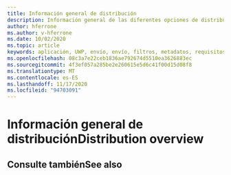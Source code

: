 ```yaml
---
title: Información general de distribución
description: Información general de las diferentes opciones de distribución para distintas plataformas y almacenes de publicación compatibles.
author: hferrone
ms.author: v-hferrone
ms.date: 10/02/2020
ms.topic: article
keywords: aplicación, UWP, envío, envío, filtros, metadatos, requisitos del sistema, palabras clave, Wack, certificación, paquete, appx, comercialización, auriculares de realidad mixta, auriculares de realidad mixta de Windows, auriculares de realidad virtual
ms.openlocfilehash: 08c3a7e22ceb1836ae792674d5510ea3626883ec
ms.sourcegitcommit: 4f3ef057a285be2e260615e5d6c41f00d15d08f8
ms.translationtype: MT
ms.contentlocale: es-ES
ms.lasthandoff: 11/17/2020
ms.locfileid: "94703091"
---
```

# <a name="distribution-overview"></a><span data-ttu-id="e948a-104">Información general de distribución</span><span class="sxs-lookup"><span data-stu-id="e948a-104">Distribution overview</span></span>

## <a name="see-also"></a><span data-ttu-id="e948a-105">Consulte también</span><span class="sxs-lookup"><span data-stu-id="e948a-105">See also</span></span>